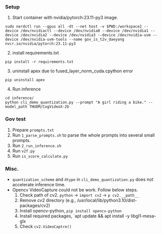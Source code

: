 ### Setup
1. Start container with nvidia/pytorch:23.11-py3 image.
```
sudo nerdctl run --gpus all -dt --net host -v $PWD:/workspace2 --device /dev/nvidiactl --device /dev/nvidia0 --device /dev/nvidia1 --device /dev/nvidia2 --device /dev/nvidia3 --device /dev/nvidia-uvm --device /dev/nvidia-uvm-tools --name gov_is_t2v_daeyang nvcr.io/nvidia/pytorch:23.11-py3
```
2. install requirements.txt
```
pip install -r requirements.txt
```
3. uninstall apex due to fused_layer_norm_cuda.cpython error
```
pip uninstall apex
```
4. Run inference
```
cd inference/
python cli_demo_quantization.py --prompt "A girl riding a bike." --model_path THUDM/CogVideoX-2b
```

### Gov test
1. Prepare `prompts.txt`
2. Run `1_parse_prompts.sh` to parse the whole prompts into several small prompts.
3. Run `2_run_inference.sh`
4. Run `v2f.py`
5. Run `is_score_calculate.py`

### Misc.
- `quantization_scheme` and `dtype` in `cli_demo_quantization.py` does not accelerate inference time.
- Opencv VideoCapture could not be work. Follow below steps.
    1. Check path of cv2. `python` -> `import cv2` -> `p cv2.__path__`
    2. Remove cv2 directory (e.g., /usr/local/lib/python3.10/dist-packages/cv2)
    3. Install opencv-python, `pip install opencv-python`
    4. Install required packages, `apt update && apt install -y libgl1-mesa-glx
    5. Check `cv2.VideoCaptre()`